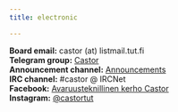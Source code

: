 ```yaml
---
title: electronic

---
```


**Board email:** castor (at) listmail.tut.fi<br>
**Telegram group:** <a href="/" id="telegram">Castor</a><br>
**Announcement channel:** [Announcements](https://t.me/avaruuskerho)<br>
**IRC channel:** #castor @ IRCNet<br>
**Facebook:** [Avaruusteknillinen kerho Castor](https://www.facebook.com/Avaruusteknillinen-kerho-Castor-786398574729221/)<br>
**Instagram:** [@castortut](https://www.instagram.com/castortut/)
